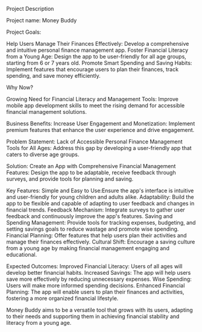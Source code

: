 Project Description

Project name: Money Buddy

Project Goals:

Help Users Manage Their Finances Effectively: Develop a comprehensive and intuitive personal finance management app.
Foster Financial Literacy from a Young Age: Design the app to be user-friendly for all age groups, starting from 6 or 7 years old.
Promote Smart Spending and Saving Habits: Implement features that encourage users to plan their finances, track spending, and save money efficiently.

Why Now?

Growing Need for Financial Literacy and Management Tools: Improve mobile app development skills to meet the rising demand for accessible financial management solutions.

Business Benefits:
Increase User Engagement and Monetization: Implement premium features that enhance the user experience and drive engagement.

Problem Statement:
Lack of Accessible Personal Finance Management Tools for All Ages: Address this gap by developing a user-friendly app that caters to diverse age groups.

Solution:
Create an App with Comprehensive Financial Management Features: Design the app to be adaptable, receive feedback through surveys, and provide tools for planning and saving.

Key Features:
Simple and Easy to Use:Ensure the app's interface is intuitive and user-friendly for young children and adults alike.
Adaptability: Build the app to be flexible and capable of adapting to user feedback and changes in financial trends.
Feedback Mechanism: Integrate surveys to gather user feedback and continuously improve the app's features.
Saving and Spending Management: Provide tools for tracking expenses, budgeting, and setting savings goals to reduce wastage and promote wise spending.
Financial Planning: Offer features that help users plan their activities and manage their finances effectively.
Cultural Shift: Encourage a saving culture from a young age by making financial management engaging and educational.

Expected Outcomes:
Improved Financial Literacy: Users of all ages will develop better financial habits.
Increased Savings: The app will help users save more effectively by reducing unnecessary expenses.
Wise Spending: Users will make more informed spending decisions.
Enhanced Financial Planning: The app will enable users to plan their finances and activities, fostering a more organized financial lifestyle.

Money Buddy aims to be a versatile tool that grows with its users, adapting to their needs and supporting them in achieving financial stability and literacy from a young age.
